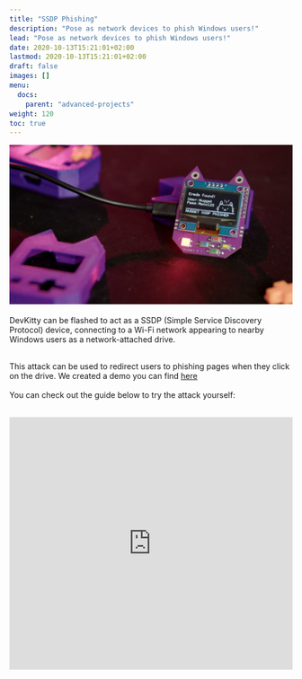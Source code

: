 ```yaml
---
title: "SSDP Phishing"
description: "Pose as network devices to phish Windows users!"
lead: "Pose as network devices to phish Windows users!"
date: 2020-10-13T15:21:01+02:00
lastmod: 2020-10-13T15:21:01+02:00
draft: false
images: []
menu:
  docs:
    parent: "advanced-projects"
weight: 120
toc: true
---
```

<img src="/images/DevKitty-SSDP.png" title="SSDP Image"/>
<br /><br />
DevKitty can be flashed to act as a SSDP (Simple Service Discovery Protocol) device, connecting to a Wi-Fi network appearing to nearby Windows users as a network-attached drive.
<br /> <br />

This attack can be used to redirect users to phishing pages when they click on the drive. We created a demo you can find [here](https://github.com/DevKitty.io)
<br /><br />
You can check out the guide below to try the attack yourself:
<br /><br />

<iframe width="100%" height="450" src="https://www.youtube.com/embed/MIwk18OojYQ" title="YouTube video player" frameborder="0" allow="accelerometer; autoplay; clipboard-write; encrypted-media; gyroscope; picture-in-picture" allowfullscreen></iframe>
